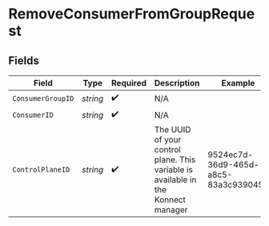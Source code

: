 # RemoveConsumerFromGroupRequest


## Fields

| Field                                                                             | Type                                                                              | Required                                                                          | Description                                                                       | Example                                                                           |
| --------------------------------------------------------------------------------- | --------------------------------------------------------------------------------- | --------------------------------------------------------------------------------- | --------------------------------------------------------------------------------- | --------------------------------------------------------------------------------- |
| `ConsumerGroupID`                                                                 | *string*                                                                          | :heavy_check_mark:                                                                | N/A                                                                               |                                                                                   |
| `ConsumerID`                                                                      | *string*                                                                          | :heavy_check_mark:                                                                | N/A                                                                               |                                                                                   |
| `ControlPlaneID`                                                                  | *string*                                                                          | :heavy_check_mark:                                                                | The UUID of your control plane. This variable is available in the Konnect manager | 9524ec7d-36d9-465d-a8c5-83a3c9390458                                              |